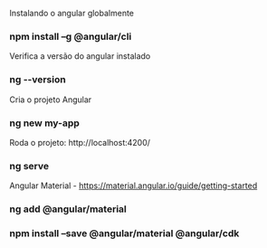 Instalando o angular globalmente
### npm install –g @angular/cli

Verifica a versão do angular instalado
### ng --version

Cria o projeto Angular
### ng new my-app

Roda o projeto: http://localhost:4200/
### ng serve

Angular Material - https://material.angular.io/guide/getting-started
### ng add @angular/material

### npm install –save @angular/material @angular/cdk
